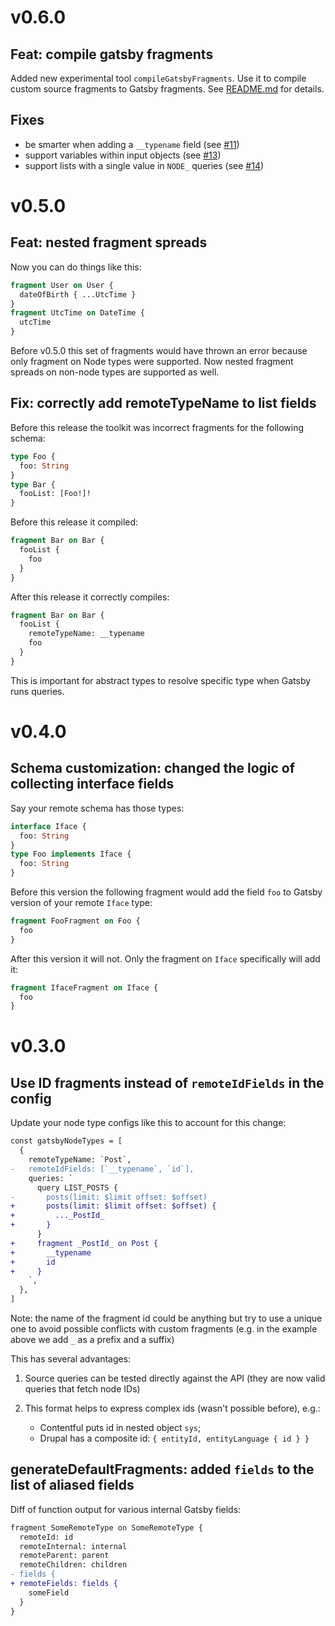 # v0.6.0

## Feat: compile gatsby fragments

Added new experimental tool `compileGatsbyFragments`. Use it to compile custom source fragments to
Gatsby fragments. See [README.md](./README.md#compilegatsbyfragments) for details.

## Fixes

- be smarter when adding a `__typename` field (see [#11](https://github.com/gatsbyjs/gatsby-graphql-toolkit/issues/11))
- support variables within input objects (see [#13](https://github.com/gatsbyjs/gatsby-graphql-toolkit/issues/13))
- support lists with a single value in `NODE_` queries (see [#14](https://github.com/gatsbyjs/gatsby-graphql-toolkit/issues/14)) 

# v0.5.0

## Feat: nested fragment spreads

Now you can do things like this:

```graphql
fragment User on User {
  dateOfBirth { ...UtcTime }
}
fragment UtcTime on DateTime {
  utcTime
}
```

Before v0.5.0 this set of fragments would have thrown an error because only 
fragment on Node types were supported. Now nested fragment spreads on non-node types
are supported as well.

## Fix: correctly add remoteTypeName to list fields

Before this release the toolkit was incorrect fragments for the following schema:

```graphql
type Foo {
  foo: String
}
type Bar {
  fooList: [Foo!]!
}
```

Before this release it compiled:

```graphql
fragment Bar on Bar {
  fooList {
    foo
  }
}
```

After this release it correctly compiles:

```graphql
fragment Bar on Bar {
  fooList {
    remoteTypeName: __typename
    foo
  }
}
```

This is important for abstract types to resolve specific type
when Gatsby runs queries.

# v0.4.0

## Schema customization: changed the logic of collecting interface fields

Say your remote schema has those types:
```graphql
interface Iface {
  foo: String
}
type Foo implements Iface {
  foo: String
}
```

Before this version the following fragment would add the field `foo`
to Gatsby version of your remote `Iface` type:

```graphql
fragment FooFragment on Foo {
  foo
}
```

After this version it will not. Only the fragment on `Iface` specifically will add it:

```graphql
fragment IfaceFragment on Iface {
  foo
}
```



# v0.3.0

## Use ID fragments instead of `remoteIdFields` in the config

Update your node type configs like this to account for this change:

```diff
const gatsbyNodeTypes = [
  {
    remoteTypeName: `Post`,
-   remoteIdFields: [`__typename`, `id`],
    queries: `
      query LIST_POSTS {
-       posts(limit: $limit offset: $offset)
+       posts(limit: $limit offset: $offset) {
+         ..._PostId_
+       }
      }
+     fragment _PostId_ on Post {
+       __typename
+       id
+     }
    `,
  },
]
```

Note: the name of the fragment id could be anything but try to use a
  unique one to avoid possible conflicts with custom fragments
  (e.g. in the example above we add `_` as a prefix and a suffix)

This has several advantages:

1. Source queries can be tested directly against the API
   (they are now valid queries that fetch node IDs)

2. This format helps to express complex ids (wasn't possible before), e.g.: 
    - Contentful puts id in nested object `sys`;
    - Drupal has a composite id: `{ entityId, entityLanguage { id } }`

## generateDefaultFragments: added `fields` to the list of aliased fields

Diff of function output for various internal Gatsby fields: 

```diff
fragment SomeRemoteType on SomeRemoteType {
  remoteId: id
  remoteInternal: internal
  remoteParent: parent
  remoteChildren: children
- fields {
+ remoteFields: fields {
    someField
  }
}
```
